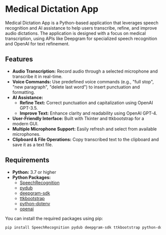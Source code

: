 # Medical Dictation App

Medical Dictation App is a Python-based application that leverages speech recognition and AI assistance to help users transcribe, refine, and improve audio dictations. The application is designed with a focus on medical transcription, using APIs like Deepgram for specialized speech recognition and OpenAI for text refinement.

## Features

- **Audio Transcription:** Record audio through a selected microphone and transcribe it in real-time.
- **Voice Commands:** Use predefined voice commands (e.g., "full stop", "new paragraph", "delete last word") to insert punctuation and formatting.
- **AI Assistance:**  
  - **Refine Text:** Correct punctuation and capitalization using OpenAI GPT-3.5.
  - **Improve Text:** Enhance clarity and readability using OpenAI GPT-4.
- **User-Friendly Interface:** Built with Tkinter and ttkbootstrap for a modern GUI.
- **Multiple Microphone Support:** Easily refresh and select from available microphones.
- **Clipboard & File Operations:** Copy transcribed text to the clipboard and save it as a text file.

## Requirements

- **Python:** 3.7 or higher
- **Python Packages:**  
  - [SpeechRecognition](https://pypi.org/project/SpeechRecognition/)
  - [pydub](https://pypi.org/project/pydub/)
  - [deepgram-sdk](https://pypi.org/project/deepgram-sdk/)
  - [ttkbootstrap](https://pypi.org/project/ttkbootstrap/)
  - [python-dotenv](https://pypi.org/project/python-dotenv/)
  - [openai](https://pypi.org/project/openai/)

You can install the required packages using pip:

```bash
pip install SpeechRecognition pydub deepgram-sdk ttkbootstrap python-dotenv openai


